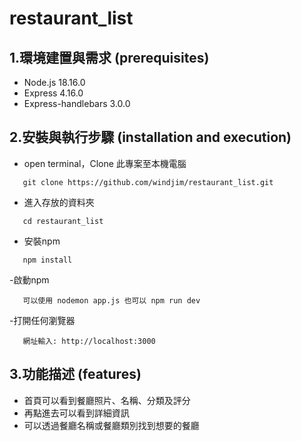 # restaurant_list
## 1.環境建置與需求 (prerequisites)
- Node.js 18.16.0
- Express 4.16.0
- Express-handlebars 3.0.0

## 2.安裝與執行步驟 (installation and execution)
- open terminal，Clone 此專案至本機電腦
 ```
    git clone https://github.com/windjim/restaurant_list.git
 ```
- 進入存放的資料夾
 ```
    cd restaurant_list
 ```
- 安裝npm
 ```
    npm install
 ```
 -啟動npm
 ```
    可以使用 nodemon app.js 也可以 npm run dev
 ```
 -打開任何瀏覽器
 ```
    網址輸入: http://localhost:3000
 ```
 ## 3.功能描述 (features)
 - 首頁可以看到餐廳照片、名稱、分類及評分
 - 再點進去可以看到詳細資訊
 - 可以透過餐廳名稱或餐廳類別找到想要的餐廳

